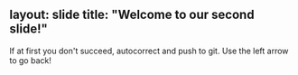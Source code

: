 layout: slide
title: "Welcome to our second slide!"
---
If at first you don't succeed, autocorrect and push to git.
Use the left arrow to go back!
